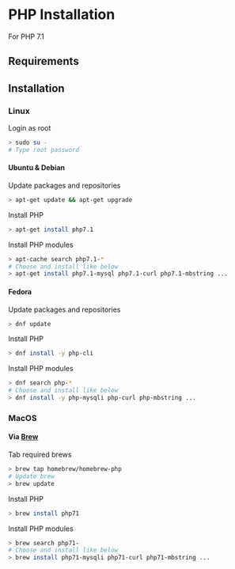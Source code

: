 # PHP Installation

For PHP 7.1

## Requirements

## Installation

### Linux

Login as root

```bash
> sudo su -
# Type root password
```

#### Ubuntu & Debian

Update packages and repositories

```bash
> apt-get update && apt-get upgrade
```

Install PHP

```bash
> apt-get install php7.1
```

Install PHP modules

```bash
> apt-cache search php7.1-*
# Choose and install like below
> apt-get install php7.1-mysql php7.1-curl php7.1-mbstring ...
```

#### Fedora

Update packages and repositories

```bash
> dnf update
```

Install PHP

```bash
> dnf install -y php-cli
```

Install PHP modules

```bash
> dnf search php-*
# Choose and install like below
> dnf install -y php-mysqli php-curl php-mbstring ...
```

### MacOS

#### Via [Brew](../cli-tools/osx/brew.md)

Tab required brews

```bash
> brew tap homebrew/homebrew-php
# Update brew
> brew update
```

Install PHP

```bash
> brew install php71
```

Install PHP modules

```bash
> brew search php71-
# Choose and install like below
> brew install php71-mysqli php71-curl php71-mbstring ...
```

